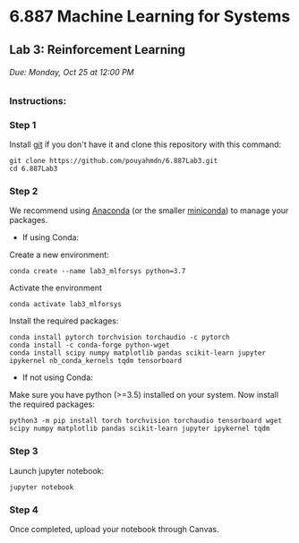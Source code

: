# 6.887 Machine Learning for Systems
## Lab 3: Reinforcement Learning

###### Due: Monday, Oct 25 at 12:00 PM

### Instructions:

### Step 1

Install [git](https://git-scm.com/book/en/v2/Getting-Started-Installing-Git) if you don't have it and clone this repository with this command:
```
git clone https://github.com/pouyahmdn/6.887Lab3.git
cd 6.887Lab3
```

### Step 2

We recommend using [Anaconda](https://docs.anaconda.com/anaconda/install/index.html) (or the smaller [miniconda](https://docs.conda.io/en/latest/miniconda.html)) to manage your packages.
* If using Conda:

Create a new environment:
```
conda create --name lab3_mlforsys python=3.7
```
Activate the environment
```
conda activate lab3_mlforsys
```
Install the required packages:
```
conda install pytorch torchvision torchaudio -c pytorch
conda install -c conda-forge python-wget
conda install scipy numpy matplotlib pandas scikit-learn jupyter ipykernel nb_conda_kernels tqdm tensorboard
```
* If not using Conda:

Make sure you have python (>=3.5) installed on your system. Now install the required packages:
```
python3 -m pip install torch torchvision torchaudio tensorboard wget scipy numpy matplotlib pandas scikit-learn jupyter ipykernel tqdm
```

### Step 3
Launch jupyter notebook:
```
jupyter notebook
```

### Step 4
Once completed, upload your notebook through Canvas.
